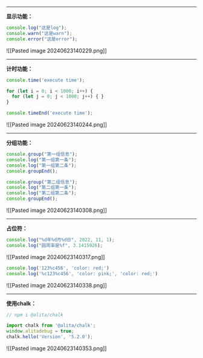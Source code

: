 
---

**显示功能：**

```javascript
console.log("这是log");
console.warn("这是warn");
console.error("这是error");
```
![[Pasted image 20240623140229.png]]

------------

**计时功能：**

```javascript
console.time('execute time');

for (let i = 0; i < 1000; i++) {
  for (let j = 0; j < 1000; j++) { }
}

console.timeEnd('execute time');
```
![[Pasted image 20240623140244.png]]

------------

**分组功能：**

```javascript
console.group("第一组信息");
console.log("第一组第一条");
console.log("第一组第二条");
console.groupEnd();

console.group("第二组信息");
console.log("第二组第一条");
console.log("第二组第二条");
console.groupEnd();
```
![[Pasted image 20240623140308.png]]

------------

**占位符：**

```javascript
console.log("%d年%d月%d日", 2022, 11, 1);
console.log("圆周率是%f", 3.1415926);
```
![[Pasted image 20240623140317.png]]

```javascript
console.log('123%c456', 'color: red;')
console.log('%c123%c456', 'color: pink;', 'color: red;')
```
![[Pasted image 20240623140338.png]]

------------

**使用chalk：**

```javascript
// npm i @alita/chalk

import chalk from '@alita/chalk';
window.alitadebug = true;
chalk.hello('Version', '5.2.0');
```
![[Pasted image 20240623140353.png]]
